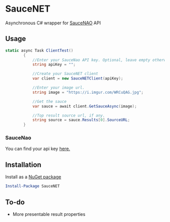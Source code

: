 # SauceNET
Asynchronous C# wrapper for [SauceNAO](https://saucenao.com/) API


## Usage
```cs
static async Task ClientTest()
        {
            //Enter your SauceNao API key. Optional, leave empty otherwise.
            string apiKey = "";

            //Create your SauceNET client
            var client = new SauceNETClient(apiKey);

            //Enter your image url.
            string image = "https://i.imgur.com/WRCuQAG.jpg";

            //Get the sauce
            var sauce = await client.GetSauceAsync(image);

            //Top result source url, if any.
            string source = sauce.Results[0].SourceURL;
        }
```

### SauceNao
You can find your api key [here.](https://saucenao.com/user.php?page=search-api)

## Installation
Install as a [NuGet package](https://www.nuget.org/packages/SauceNET)

```powershell
Install-Package SauceNET
```

## To-do
- More presentable result properties
